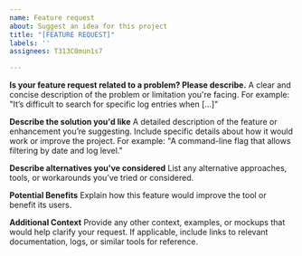 ```yaml
---
name: Feature request
about: Suggest an idea for this project
title: "[FEATURE REQUEST]"
labels: ''
assignees: T313C0mun1s7

---
```


**Is your feature request related to a problem? Please describe.**
A clear and concise description of the problem or limitation you're facing. For example: "It’s difficult to search for specific log entries when [...]"

**Describe the solution you'd like**
A detailed description of the feature or enhancement you’re suggesting. Include specific details about how it would work or improve the project. For example: "A command-line flag that allows filtering by date and log level."

**Describe alternatives you've considered**
List any alternative approaches, tools, or workarounds you’ve tried or considered.

**Potential Benefits**
Explain how this feature would improve the tool or benefit its users.

**Additional Context**
Provide any other context, examples, or mockups that would help clarify your request. If applicable, include links to relevant documentation, logs, or similar tools for reference.
